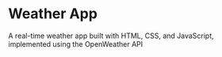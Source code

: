 # Weather App
A real-time weather app built with HTML, CSS, and JavaScript, implemented using the OpenWeather API
